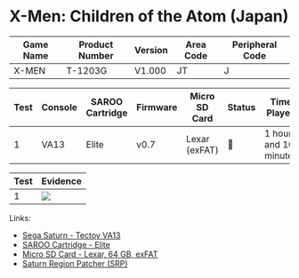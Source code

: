 # X-Men: Children of the Atom (Japan)

| Game Name | Product Number | Version | Area Code | Peripheral Code |
| --------- | -------------- | ------- | --------- | --------------- |
| X-MEN     | T-1203G        | V1.000  | JT        | J               |

| Test | Console | SAROO Cartridge | Firmware | Micro SD Card | Status | Time Played           |
| ---- | ------- | --------------- | -------- | ------------- | ------ | --------------------- |
| 1    | VA13    | Elite           | v0.7     | Lexar (exFAT) | :100:  | 1 hour and 10 minutes |

| Test | Evidence                                                                                         |
| ---- | ------------------------------------------------------------------------------------------------ |
| 1    | [![](https://img.youtube.com/vi/OyukRCK8FAk/0.jpg)](https://www.youtube.com/watch?v=OyukRCK8FAk) |

Links:

- [Sega Saturn - Tectoy VA13](../../../Info/Consoles/VA13/README.md)
- [SAROO Cartridge - Elite](../../../../Info/Cartridges/GuangzhouSanStarOnlineShop/1.6/README.md)
- [Micro SD Card - Lexar, 64 GB, exFAT](../../../../Info/SdCards/Lexar/64GB/exfat/README.md)
- [Saturn Region Patcher (SRP)](https://segaxtreme.net/resources/saturn-region-patcher.81/download)
